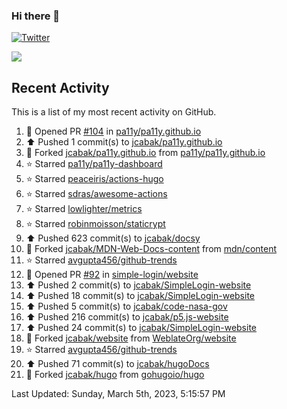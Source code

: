 ### Hi there 👋

[![Twitter](https://img.shields.io/twitter/follow/jcabak?style=social)](https://twitter.com/intent/follow?screen_name=JCabak)

![](http://github-profile-summary-cards.vercel.app/api/cards/profile-details?username=jcabak&theme=github)

<!--
**jcabak/jcabak** is a ✨ _special_ ✨ repository because its `README.md` (this file) appears on your GitHub profile.

Here are some ideas to get you started:

- 🔭 I’m currently working on ...
- 🌱 I’m currently learning ...
- 👯 I’m looking to collaborate on ...
- 🤔 I’m looking for help with ...
- 💬 Ask me about ...
- 📫 How to reach me: ...
- 😄 Pronouns: ...
- ⚡ Fun fact: ...
-->
## Recent Activity

This is a list of my most recent activity on GitHub.

<!--RECENT_ACTIVITY:start-->
1. 💪 Opened PR [#104](https://github.com/pa11y/pa11y.github.io/pull/104) in [pa11y/pa11y.github.io](https://github.com/pa11y/pa11y.github.io)<br>
2. ⬆️ Pushed 1 commit(s) to [jcabak/pa11y.github.io](https://github.com/jcabak/pa11y.github.io)<br>
3. 🔱 Forked [jcabak/pa11y.github.io](https://github.com/jcabak/pa11y.github.io) from [pa11y/pa11y.github.io](https://github.com/pa11y/pa11y.github.io)<br>
4. ⭐ Starred [pa11y/pa11y-dashboard](https://github.com/pa11y/pa11y-dashboard)<br>
5. ⭐ Starred [peaceiris/actions-hugo](https://github.com/peaceiris/actions-hugo)<br>
6. ⭐ Starred [sdras/awesome-actions](https://github.com/sdras/awesome-actions)<br>
7. ⭐ Starred [lowlighter/metrics](https://github.com/lowlighter/metrics)<br>
8. ⭐ Starred [robinmoisson/staticrypt](https://github.com/robinmoisson/staticrypt)<br>
9. ⬆️ Pushed 623 commit(s) to [jcabak/docsy](https://github.com/jcabak/docsy)<br>
10. 🔱 Forked [jcabak/MDN-Web-Docs-content](https://github.com/jcabak/MDN-Web-Docs-content) from [mdn/content](https://github.com/mdn/content)<br>
11. ⭐ Starred [avgupta456/github-trends](https://github.com/avgupta456/github-trends)<br>
12. 💪 Opened PR [#92](https://github.com/simple-login/website/pull/92) in [simple-login/website](https://github.com/simple-login/website)<br>
13. ⬆️ Pushed 2 commit(s) to [jcabak/SimpleLogin-website](https://github.com/jcabak/SimpleLogin-website)<br>
14. ⬆️ Pushed 18 commit(s) to [jcabak/SimpleLogin-website](https://github.com/jcabak/SimpleLogin-website)<br>
15. ⬆️ Pushed 5 commit(s) to [jcabak/code-nasa-gov](https://github.com/jcabak/code-nasa-gov)<br>
16. ⬆️ Pushed 216 commit(s) to [jcabak/p5.js-website](https://github.com/jcabak/p5.js-website)<br>
17. ⬆️ Pushed 24 commit(s) to [jcabak/SimpleLogin-website](https://github.com/jcabak/SimpleLogin-website)<br>
18. 🔱 Forked [jcabak/website](https://github.com/jcabak/website) from [WeblateOrg/website](https://github.com/WeblateOrg/website)<br>
19. ⭐ Starred [avgupta456/github-trends](https://github.com/avgupta456/github-trends)<br>
20. ⬆️ Pushed 71 commit(s) to [jcabak/hugoDocs](https://github.com/jcabak/hugoDocs)<br>
21. 🔱 Forked [jcabak/hugo](https://github.com/jcabak/hugo) from [gohugoio/hugo](https://github.com/gohugoio/hugo)<br>
<!--RECENT_ACTIVITY:end-->

<!--RECENT_ACTIVITY:last_update-->
Last Updated: Sunday, March 5th, 2023, 5:15:57 PM
<!--RECENT_ACTIVITY:last_update_end-->
